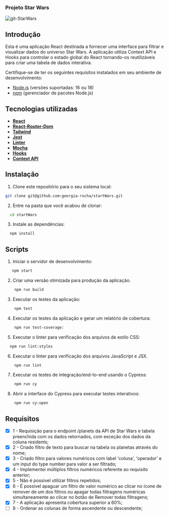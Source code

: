 ### Projeto Star Wars
![git-StarWars](starWars2.gif)

## Introdução

Esta é uma aplicação React destinada a fornecer uma interface para filtrar e visualizar dados do universo Star Wars. A aplicação utiliza Context API e Hooks para controlar o estado global do React tornando-os reutilizáveis para criar uma tabela de dados interativa.

Certifique-se de ter os seguintes requisitos instalados em seu ambiente de desenvolvimento:

- [Node.js](https://nodejs.org/en/docs) (versões suportadas: 16 ou 18)
- [npm](https://docs.npmjs.com/) (gerenciador de pacotes Node.js)

## Tecnologias utilizadas <a name="tecnologias"></a>
- [**React**](https://legacy.reactjs.org/docs/getting-started.html)
- [**React-Router-Dom**](https://reactrouter.com/en/main)
- [**Tailwind**](https://v2.tailwindcss.com/docs)
- [**Jest**](https://jestjs.io/docs/getting-started)
- [**Linter**](https://eslint.org/docs/latest/)
- [**Mocha**](https://mochajs.org/)
- [**Hooks**](https://legacy.reactjs.org/docs/hooks-intro.html)
- [**Context API**](https://legacy.reactjs.org/docs/context.html)

## Instalação

1. Clone este repositório para o seu sistema local:

```bash
git clone git@github.com:georgia-rocha/startWars.git
```

2. Entre na pasta que você acabou de clonar:

```bash
  cd startWars
```

3.  Instale as dependências:

```bash
  npm install
```

## Scripts

1. Iniciar o servidor de desenvolvimento:

```bash
   npm start
```

2. Criar uma versão otimizada para produção da aplicação.

```bash
    npm run build
```

3. Executar os testes da aplicação:

```bash
    npm test
```

4. Executar os testes da aplicação e gerar um relatório de cobertura:

```bash
    npm run test-coverage:
```

5. Executar o linter para verificação dos arquivos de estilo CSS:

```bash
  npm run lint:styles
```

6. Executar o linter para verificação dos arquivos JavaScript e JSX.

```bash
    npm run lint
```

7. Executar os testes de integração/end-to-end usando o Cypress:

```bash
    npm run cy
```

8. Abrir a interface do Cypress para executar testes interativos:

```bash
    npm run cy:open
```

## Requisitos

- [x] 1 - Requisição para o endpoint /planets da API de Star Wars e tabela preenchida com os dados retornados, com exceção dos dados da coluna residents;
- [x] 2 - Criado filtro de texto para buscar na tabela os planetas através do nome;
- [x] 3 - Criado filtro para valores numéricos com label 'coluna', 'operador' e um input do type number para valor a ser filtrado;
- [x] 4 - Implementei múltiplos filtros numéricos referente ao requisito anterior;
- [x] 5 - Não é possivel utilizar filtros repetidos;
- [x] 6 - É possivel apaguar um filtro de valor numérico ao clicar no ícone de remover de um dos filtros ou apagar todas filtragens numéricas simultaneamente ao clicar no botão de Remover todas filtragens;
- [x] 7 - A aplicação apresenta cobertura superior a 60%;
- [ ] 8 - Ordenar as colunas de forma ascendente ou descendente;
